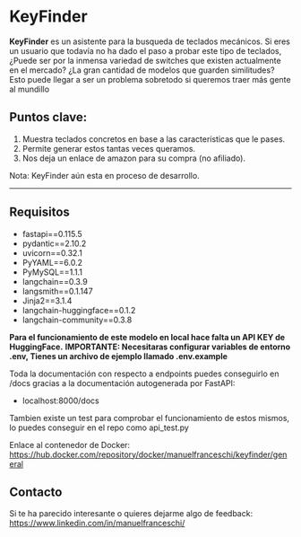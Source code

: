 # KeyFinder

**KeyFinder** es un asistente para la busqueda de teclados mecánicos. Si eres un usuario que todavía no ha dado el paso a probar este tipo de teclados, ¿Puede ser por la inmensa variedad de switches que existen actualmente en el mercado? ¿La gran cantidad de modelos que guarden similitudes? Esto puede llegar a ser un problema sobretodo si queremos traer más gente al mundillo

## Puntos clave:

1. Muestra teclados concretos en base a las características que le pases. 
2. Permite generar estos tantas veces queramos.
3. Nos deja un enlace de amazon para su compra (no afiliado).

Nota: KeyFinder aún esta en proceso de desarrollo.

--- 

## Requisitos

- fastapi==0.115.5
- pydantic==2.10.2
- uvicorn==0.32.1
- PyYAML==6.0.2
- PyMySQL==1.1.1
- langchain==0.3.9
- langsmith==0.1.147
- Jinja2==3.1.4
- langchain-huggingface==0.1.2
- langchain-community==0.3.8

**Para el funcionamiento de este modelo en local hace falta un API KEY de HuggingFace.**
**IMPORTANTE: Necesitaras configurar variables de entorno .env, Tienes un archivo de ejemplo llamado .env.example**

Toda la documentación con respecto a endpoints puedes conseguirlo en /docs gracias a la documentación autogenerada por FastAPI:
- localhost:8000/docs

Tambien existe un test para comprobar el funcionamiento de estos mismos, lo puedes conseguir en el repo como api_test.py

Enlace al contenedor de Docker: https://hub.docker.com/repository/docker/manuelfranceschi/keyfinder/general
## Contacto

Si te ha parecido interesante o quieres dejarme algo de feedback:
https://www.linkedin.com/in/manuelfranceschi/